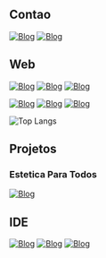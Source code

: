 ## Contao
[![Blog](https://img.shields.io/badge/Gamil-EA4335.svg?style=for-the-badge&logo=gmail&logoColor=white)]( mailto:yago.g4c@gmail.com)
[![Blog](https://img.shields.io/badge/Whastsapp-25D366.svg?style=for-the-badge&logo=whatsapp&logoColor=white)](https://wa.me/5513997465192)

## Web
[![Blog](https://img.shields.io/badge/HTML5-E34F26.svg?style=for-the-badge&logo=HTML5&logoColor=white)](https://github.com/Yagoleitebarduco/HTML-CSS-JS)
[![Blog](https://img.shields.io/badge/CSS-663399.svg?style=for-the-badge&logo=CSS&logoColor=white)](https://github.com/Yagoleitebarduco/HTML-CSS-JS)
[![Blog](https://img.shields.io/badge/JavaScript-F7DF1E.svg?style=for-the-badge&logo=JavaScript&logoColor=black)](https://github.com/Yagoleitebarduco/HTML-CSS-JS)

[![Blog](https://img.shields.io/badge/Bootstrap-7952B3.svg?style=for-the-badge&logo=Bootstrap&logoColor=white)](https://github.com/Yagoleitebarduco/Bootstrap)
[![Blog](https://img.shields.io/badge/React.js-61DAFB.svg?style=for-the-badge&logo=React&logoColor=black)](https://github.com/Yagoleitebarduco/React.js)
[![Blog](https://img.shields.io/badge/WordPress-21759B.svg?style=for-the-badge&logo=WordPress&logoColor=white)]()

![Top Langs](https://github-readme-stats.vercel.app/api/top-langs/?username=Yagoleitebarduco&layout=compact&theme=dark)

## Projetos
### Estetica Para Todos
[![Blog](https://img.shields.io/badge/Netlify-00C7B7.svg?style=for-the-badge&logo=Netlify&logoColor=white)](esteticaparatodos.netlify.app)

## IDE
[![Blog](https://img.shields.io/badge/Visual_Studio-BD8EF4.svg?style=for-the-badge&logo=&logoColor=white)]()
[![Blog](https://img.shields.io/badge/Visual_Studio_Code-22ABF1.svg?style=for-the-badge&logo=&logoColor=white)]()
[![Blog](https://img.shields.io/badge/Android%20Studio-3DDC84.svg?style=for-the-badge&logo=&logoColor=white)]()
